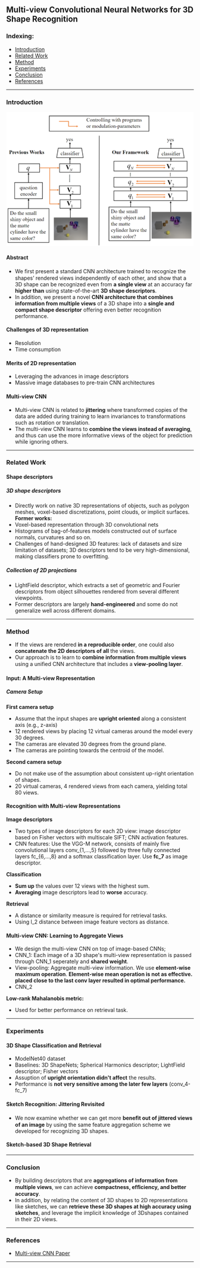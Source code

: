 ## Multi-view Convolutional Neural Networks for 3D Shape Recognition

### Indexing:
- [Introduction](#Introduction)
- [Related Work](#Related-Work)
- [Method](#Method)
- [Experiments](#Experiments)
- [Conclusion](#Conclusion)
- [References](#References)

---
### Introduction
<img src="https://github.com/qiuyue1993/Notes/blob/master/VQA/images/Paper-Summarize_Cascaded-Mutual-Modulation-for-Visual-Reasoning.png" width="800" hegiht="300" align=center/>

#### Abstract
- We ﬁrst present a standard CNN architecture trained to recognize the shapes’ rendered views independently of each other, and show that
a 3D shape can be recognized even from **a single view** at an accuracy far **higher than** using state-of-the-art **3D shape descriptors**.
- In addition, we present a novel **CNN architecture that combines information from multiple views** of a 3D shape into a **single and compact shape descriptor** offering even better recognition performance. 

#### Challenges of 3D representation
- Resolution
- Time consumption

#### Merits of 2D representation
- Leveraging the advances in image descriptors
- Massive image databases to pre-train CNN architectures

#### Multi-view CNN
- Multi-view CNN is related to **jittering** where transformed copies of the data are added during training to learn invariances to transformations such as rotation or translation.
- The multi-view CNN learns to **combine the views instead of averaging**, and thus can use the more informative views of the object for prediction while ignoring others. 

---
### Related Work
#### Shape descriptors
##### 3D shape descriptors 
- Directly work on native 3D representations of objects, such as polygon meshes, voxel-based discretizations, point clouds, or implicit surfaces.
**Former works:**
- Voxel-based representation through 3D convolutional nets
- Histograms of bag-of-features models constructed out of surface normals, curvatures and so on.
- Challenges of hand-designed 3D features: lack of datasets and size limitation of datasets; 3D descriptors tend to be very high-dimensional, making classifiers prone to overfitting.

##### Collection of 2D projections
- LightField descriptor, which extracts a set of geometric and Fourier descriptors from object silhouettes rendered from several different viewpoints.
- Former descriptors are largely **hand-engineered** and some do not generalize well across different domains.

---
### Method
- If the views are rendered **in a reproducible order**, one could also **concatenate the 2D descriptors of all** the views.
- Our approach is to learn to **combine information from multiple views** using a uniﬁed CNN architecture that includes a **view-pooling layer**.

#### Input: A Multi-view Representation
##### Camera Setup
**First camera setup**
- Assume that the input shapes are **upright oriented** along a consistent axis (e.g., z-axis)
- 12 rendered views by placing 12 virtual cameras around the model every 30 degrees.
- The cameras are elevated 30 degrees from the ground plane.
- The cameras are pointing towards the centroid of the model.

**Second camera setup**
- Do not make use of the assumption about consistent up-right orientation of shapes.
- 20 virtual cameras, 4 rendered views from each camera, yielding total 80 views.

#### Recognition with Multi-view Representations
**Image descriptors**
- Two types of image descriptors for each 2D view: image descriptor based on Fisher vectors with multiscale SIFT; CNN activation features.
- CNN features: Use the VGG-M network, consists of mainly five convolutional layers conv_{1,...,5} followed by three fully connected layers fc_{6,...,8} and a softmax classification layer. Use **fc_7** as image descriptor.

**Classification**
- **Sum up** the values over 12 views with the highest sum.
- **Averaging** image descriptors lead to **worse** accuracy.

**Retrieval**
- A distance or similarity measure is required for retrieval tasks.
- Using l_2 distance between image feature vectors as distance.

#### Multi-view CNN: Learning to Aggregate Views
- We design the multi-view CNN on top of image-based CNNs;
- CNN_1: Each image of a 3D shape's multi-view representation is passed through CNN_1 seperately and **shared weight**.
- View-pooling: Aggregate multi-view information. We use **element-wise maximum operation**. **Element-wise mean operation is not as effective.** **placed close to the last conv layer resulted in optimal performance.**
- CNN_2


**Low-rank Mahalanobis metric:**
- Used for better performance on retrieval task.

---
### Experiments
#### 3D Shape Classification and Retrieval
- ModelNet40 dataset
- Baselines: 3D ShapeNets; Spherical Harmonics descriptor; LightField descriptor; Fisher vectors
- Assuption of **upright orientation didn't affect** the results.
- Performance is **not very sensitive among the later few layers** (conv_4-fc_7)

#### Sketch Recognition: Jittering Revisited
- We now examine whether we can get more **beneﬁt out of jittered views of an image** by using the same feature aggregation scheme we developed for recognizing 3D shapes.

#### Sketch-based 3D Shape Retrieval

---
### Conclusion
- By building descriptors that are **aggregations of information from multiple views**, we can achieve **compactness, efﬁciency, and better accuracy**.
- In addition, by relating the content of 3D shapes to 2D representations like sketches, we can **retrieve these 3D shapes at high accuracy using sketches**, and leverage the implicit knowledge of 3Dshapes contained in their 2D views. 

---
### References
- [Multi-view CNN Paper](http://vis-www.cs.umass.edu/mvcnn/docs/su15mvcnn.pdf)

---
